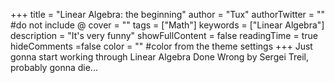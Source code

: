 +++
title = "Linear Algebra: the beginning"
author = "Tux"
authorTwitter = "" #do not include @
cover = ""
tags = ["Math"]
keywords = ["Linear Algebra"]
description = "It's very funny"
showFullContent = false
readingTime = true
hideComments =false
color = "" #color from the theme settings
+++
Just gonna start working through Linear Algebra Done Wrong by Sergei Treil, probably gonna die...
